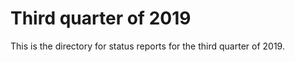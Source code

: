 Third quarter of 2019
=====================

This is the directory for status reports for the third quarter of 2019.

